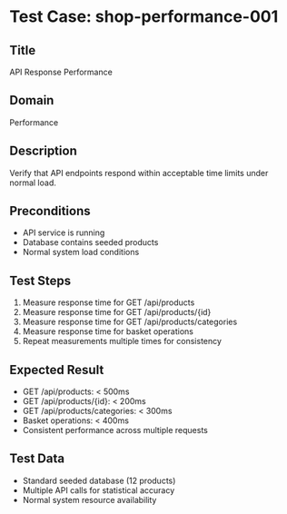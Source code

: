 # Test Case: shop-performance-001

## Title
API Response Performance

## Domain
Performance

## Description
Verify that API endpoints respond within acceptable time limits under normal load.

## Preconditions
- API service is running
- Database contains seeded products
- Normal system load conditions

## Test Steps
1. Measure response time for GET /api/products
2. Measure response time for GET /api/products/{id}
3. Measure response time for GET /api/products/categories
4. Measure response time for basket operations
5. Repeat measurements multiple times for consistency

## Expected Result
- GET /api/products: < 500ms
- GET /api/products/{id}: < 200ms
- GET /api/products/categories: < 300ms
- Basket operations: < 400ms
- Consistent performance across multiple requests

## Test Data
- Standard seeded database (12 products)
- Multiple API calls for statistical accuracy
- Normal system resource availability